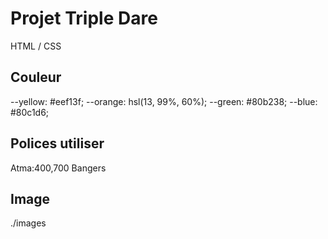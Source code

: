 # Projet Triple Dare

HTML / CSS

## Couleur

--yellow: #eef13f;
--orange: hsl(13, 99%, 60%);
--green: #80b238;
--blue: #80c1d6;

## Polices utiliser

Atma:400,700
Bangers

## Image

./images
